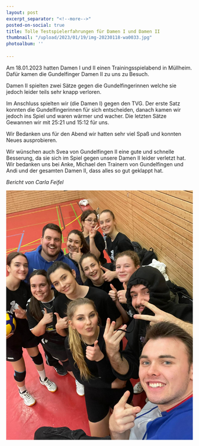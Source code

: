 ```yaml
---
layout: post
excerpt_separator: "<!--more-->"
posted-on-social: true
title: Tolle Testspielerfahrungen für Damen I und Damen II
thumbnail: "/upload/2023/01/19/img-20230118-wa0033.jpg"
photoalbum: ''

---
```

Am 18.01.2023 hatten Damen I und II einen Trainingsspielabend in Müllheim. Dafür kamen die Gundelfinger Damen II zu uns zu Besuch.

Damen II spielten zwei Sätze gegen die Gundelfingerinnen welche sie jedoch leider teils sehr knapp verloren. 

Im Anschluss spielten wir (die Damen I) gegen den TVG. Der erste Satz konnten die Gundelfingerinnen für sich entscheiden, danach kamen wir jedoch ins Spiel und waren wärmer und wacher. Die letzten Sätze Gewannen wir mit 25:21 und 15:12 für uns.

Wir Bedanken uns für den Abend wir hatten sehr viel Spaß und konnten Neues ausprobieren.

Wir wünschen auch Svea von Gundelfingen II eine gute und schnelle Besserung, da sie sich im Spiel gegen unsere Damen II leider verletzt hat. Wir bedanken uns bei Anke, Michael den Trainern von Gundelfingen und Andi und der gesamten Damen II, dass alles so gut geklappt hat.

_Bericht von Carla Feifel_

![](/upload/2023/01/19/img-20230118-wa0034.jpg)